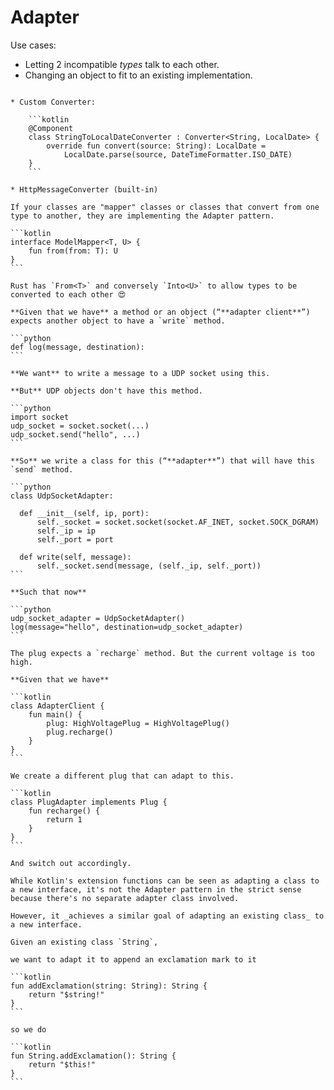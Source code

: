 # Adapter

Use cases:
* Letting 2 incompatible _types_ talk to each other.
* Changing an object to fit to an existing implementation.

~~~admonish example title="Spring Boot"

* Custom Converter:

    ```kotlin
    @Component
    class StringToLocalDateConverter : Converter<String, LocalDate> {
        override fun convert(source: String): LocalDate =
            LocalDate.parse(source, DateTimeFormatter.ISO_DATE)
    }
    ```

* HttpMessageConverter (built-in)
~~~

~~~admonish example title="Mapper"
If your classes are "mapper" classes or classes that convert from one type to another, they are implementing the Adapter pattern.

```kotlin
interface ModelMapper<T, U> {
    fun from(from: T): U
}
```
~~~

~~~admonish example title="Rust's From and Into"
Rust has `From<T>` and conversely `Into<U>` to allow types to be converted to each other 😍
~~~

~~~admonish example title="UDP"
**Given that we have** a method or an object (“**adapter client**”) expects another object to have a `write` method.

```python
def log(message, destination):
```

**We want** to write a message to a UDP socket using this.

**But** UDP objects don't have this method. 

```python
import socket
udp_socket = socket.socket(...)
udp_socket.send("hello", ...)
```

**So** we write a class for this (“**adapter**”) that will have this `send` method.

```python
class UdpSocketAdapter:

  def __init__(self, ip, port):
      self._socket = socket.socket(socket.AF_INET, socket.SOCK_DGRAM)
      self._ip = ip
      self._port = port

  def write(self, message):
      self._socket.send(message, (self._ip, self._port))
```

**Such that now**

```python
udp_socket_adapter = UdpSocketAdapter()
log(message="hello", destination=udp_socket_adapter)
```
~~~

~~~admonish example title="Voltage difference"
The plug expects a `recharge` method. But the current voltage is too high.

**Given that we have**

```kotlin
class AdapterClient {
    fun main() {
        plug: HighVoltagePlug = HighVoltagePlug()
        plug.recharge()
    }
}
```

We create a different plug that can adapt to this.

```kotlin
class PlugAdapter implements Plug {
    fun recharge() {
        return 1
    }
}
```

And switch out accordingly.
~~~

~~~admonish success title="Kotlin: Extension functions as a means of adapting an existing class"
While Kotlin's extension functions can be seen as adapting a class to a new interface, it's not the Adapter pattern in the strict sense because there's no separate adapter class involved.

However, it _achieves a similar goal of adapting an existing class_ to a new interface.

Given an existing class `String`,

we want to adapt it to append an exclamation mark to it

```kotlin
fun addExclamation(string: String): String {
    return "$string!"
}
```

so we do

```kotlin
fun String.addExclamation(): String {
    return "$this!"
}
```
~~~